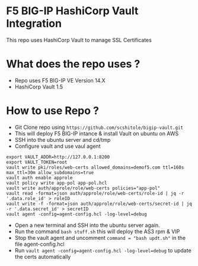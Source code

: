 # F5 BIG-IP HashiCorp Vault Integration

This repo uses HashiCorp Vault to manage SSL Certificates

# What does the repo uses ?
- Repo uses F5 BIG-IP VE Version 14.X 
- HashiCorp Vault 1.5

# How to use Repo ?
- Git Clone repo using ``` https://github.com/scshitole/bigip-vault.git ```
- This will deploy F5 BIG-IP intance & install Vault on ubuntu on AWS
- SSH into the ubuntu server and cd/tmp
- Configure vault and use vaul agent
```
export VAULT_ADDR=http://127.0.0.1:8200
export VAULT_TOKEN=root
vault write pki/roles/web-certs allowed_domains=demof5.com ttl=160s max_ttl=30m allow_subdomains=true 
vault auth enable approle
vault policy write app-pol app-pol.hcl
vault write auth/approle/role/web-certs policies="app-pol"
vault read -format=json auth/approle/role/web-certs/role-id | jq -r '.data.role_id' > roleID
vault write -f -format=json auth/approle/role/web-certs/secret-id | jq -r '.data.secret_id' > secretID
vault agent -config=agent-config.hcl -log-level=debug
```
- Open a new terminal and SSH into the ubuntu server again.
- Run the command ``` bash stuff.sh ``` this will deploy the AS3 rpm  & VIP
- Stop the vault agent and uncomment ``` command = "bash updt.sh" ``` in the file agent-config.hcl 
- Run ``` vault agent -config=agent-config.hcl -log-level=debug ``` to update the certs automatically

